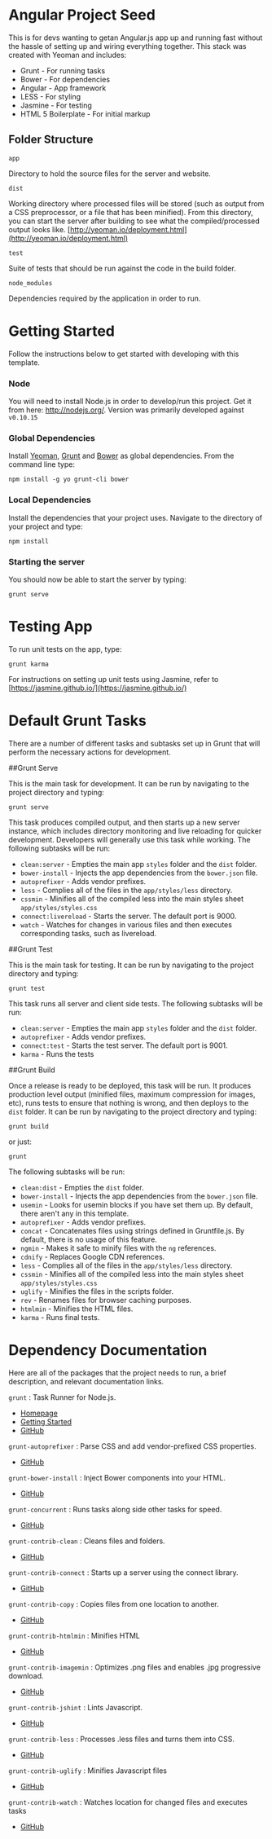 Angular Project Seed
====================

This is for devs wanting to getan Angular.js app up and running fast without the hassle of setting up and wiring everything together.  This stack was created with Yeoman and includes:

* Grunt - For running tasks
* Bower - For dependencies
* Angular - App framework
* LESS - For styling
* Jasmine - For testing
* HTML 5 Boilerplate - For initial markup

Folder Structure
----------------

`app`

Directory to hold the source files for the server and website.

`dist`

Working directory where processed files will be stored (such as output from a CSS preprocessor, or a file that has been minified). From this directory,
you can start the server after building to see what the compiled/processed output looks like. [http://yeoman.io/deployment.html](http://yeoman.io/deployment.html)

`test`

Suite of tests that should be run against the code in the build folder.

`node_modules`

Dependencies required by the application in order to run.

Getting Started
===============

Follow the instructions below to get started with developing with this template.

### Node

You will need to install Node.js in order to develop/run this project. Get it from here: http://nodejs.org/. Version was primarily developed against `v0.10.15`


### Global Dependencies

Install [Yeoman](http://http://yeoman.io/), [Grunt](http://gruntjs.com) and [Bower](http://http://bower.io/) as global dependencies. From the command line type:

    npm install -g yo grunt-cli bower


### Local Dependencies

Install the dependencies that your project uses. Navigate to the directory of your project and type:

    npm install


### Starting the server

You should now be able to start the server by typing:

    grunt serve

Testing App
===========

To run unit tests on the app, type:

    grunt karma

For instructions on setting up unit tests using Jasmine, refer to [https://jasmine.github.io/](https://jasmine.github.io/)

Default Grunt Tasks
===================

There are a number of different tasks and subtasks set up in Grunt that will perform the necessary actions for development.

##Grunt Serve

This is the main task for development. It can be run by navigating to the project directory and typing:

    grunt serve

This task produces compiled output, and then starts up a new server instance, which includes directory monitoring and live reloading for quicker development.
Developers will generally use this task while working. The following subtasks will be run:

* `clean:server` - Empties the main app `styles` folder and the `dist` folder.
* `bower-install` - Injects the app dependencies from the `bower.json` file.
* `autoprefixer` - Adds vendor prefixes.
* `less` - Complies all of the files in the `app/styles/less` directory.
* `cssmin` - Minifies all of the compiled less into the main styles sheet `app/styles/styles.css`
* `connect:livereload` - Starts the server. The default port is 9000.
* `watch` - Watches for changes in various files and then executes corresponding tasks, such as livereload.

##Grunt Test

This is the main task for testing. It can be run by navigating to the project directory and typing:

    grunt test

This task runs all server and client side tests. The following subtasks will be run:

* `clean:server` - Empties the main app `styles` folder and the `dist` folder.
* `autoprefixer` - Adds vendor prefixes.
* `connect:test` - Starts the test server. The default port is 9001.
* `karma` - Runs the tests

##Grunt Build

Once a release is ready to be deployed, this task will be run. It produces production level output (minified files, maximum compression for images, etc), runs
tests to ensure that nothing is wrong, and then deploys to the `dist` folder. It can be run by navigating to the project directory and typing:

    grunt build

or just:

    grunt

The following subtasks will be run:

* `clean:dist` - Empties the `dist` folder.
* `bower-install` - Injects the app dependencies from the `bower.json` file.
* `usemin` - Looks for usemin blocks if you have set them up. By default, there aren't any in this template.
* `autoprefixer` - Adds vendor prefixes.
* `concat` - Concatenates files using strings defined in Gruntfile.js. By default, there is no usage of this feature.
* `ngmin` - Makes it safe to minify files with the `ng` references.
* `cdnify` - Replaces Google CDN references.
* `less` - Complies all of the files in the `app/styles/less` directory.
* `cssmin` - Minifies all of the compiled less into the main styles sheet `app/styles/styles.css`
* `uglify` - Minifies the files in the scripts folder.
* `rev` - Renames files for browser caching purposes.
* `htmlmin` - Minifies the HTML files.
* `karma` - Runs final tests.

Dependency Documentation
========================

Here are all of the packages that the project needs to run, a brief description, and relevant documentation links.

`grunt` : Task Runner for Node.js.

* [Homepage](http://gruntjs.com/)
* [Getting Started](http://gruntjs.com/getting-started)
* [GitHub](https://github.com/gruntjs/grunt)

`grunt-autoprefixer` : Parse CSS and add vendor-prefixed CSS properties.

* [GitHub](https://github.com/nDmitry/grunt-autoprefixer)

`grunt-bower-install` : Inject Bower components into your HTML.

* [GitHub](https://github.com/stephenplusplus/grunt-bower-install)

`grunt-concurrent` : Runs tasks along side other tasks for speed.

* [GitHub](https://github.com/sindresorhus/grunt-concurrent)

`grunt-contrib-clean` : Cleans files and folders.

* [GitHub](https://github.com/gruntjs/grunt-contrib-clean)

`grunt-contrib-connect` : Starts up a server using the connect library.

* [GitHub](https://github.com/gruntjs/grunt-contrib-connect)

`grunt-contrib-copy` : Copies files from one location to another.

* [GitHub](https://github.com/gruntjs/grunt-contrib-copy)

`grunt-contrib-htmlmin` : Minifies HTML

* [GitHub](https://github.com/gruntjs/grunt-contrib-htmlmin)

`grunt-contrib-imagemin` : Optimizes .png files and enables .jpg progressive download.

* [GitHub](https://github.com/gruntjs/grunt-contrib-imagemin)

`grunt-contrib-jshint` : Lints Javascript.

* [GitHub](https://github.com/gruntjs/grunt-contrib-jshint)

`grunt-contrib-less` : Processes .less files and turns them into CSS.

* [GitHub](https://github.com/gruntjs/grunt-contrib-less)

`grunt-contrib-uglify` : Minifies Javascript files

* [GitHub](https://github.com/gruntjs/grunt-contrib-uglify)

`grunt-contrib-watch` : Watches location for changed files and executes tasks

* [GitHub](https://github.com/gruntjs/grunt-contrib-watch)

